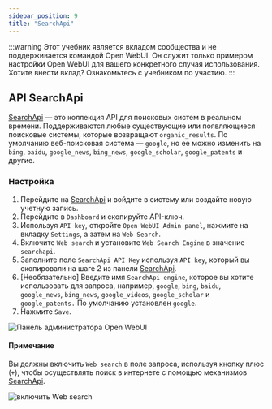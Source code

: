 ```yaml
---
sidebar_position: 9
title: "SearchApi"
---
```


:::warning
Этот учебник является вкладом сообщества и не поддерживается командой Open WebUI. Он служит только примером настройки Open WebUI для вашего конкретного случая использования. Хотите внести вклад? Ознакомьтесь с учебником по участию.
:::

## API SearchApi

[SearchApi](https://searchapi.io) — это коллекция API для поисковых систем в реальном времени. Поддерживаются любые существующие или появляющиеся поисковые системы, которые возвращают `organic_results`. По умолчанию веб-поисковая система — `google`, но ее можно изменить на `bing`, `baidu`, `google_news`, `bing_news`, `google_scholar`, `google_patents` и другие.

### Настройка

1. Перейдите на [SearchApi](https://searchapi.io) и войдите в систему или создайте новую учетную запись.
2. Перейдите в `Dashboard` и скопируйте API-ключ.
3. Используя `API key`, откройте `Open WebUI Admin panel`, нажмите на вкладку `Settings`, а затем на `Web Search`.
4. Включите `Web search` и установите `Web Search Engine` в значение `searchapi`.
5. Заполните поле `SearchApi API Key` используя `API key`, который вы скопировали на шаге 2 из панели [SearchApi](https://www.searchapi.io/).
6. [Необязательно] Введите имя `SearchApi engine`, которое вы хотите использовать для запроса, например, `google`, `bing`, `baidu`, `google_news`, `bing_news`, `google_videos`, `google_scholar` и `google_patents.` По умолчанию установлен `google`.
7. Нажмите `Save`.

![Панель администратора Open WebUI](/images/tutorial_searchapi_search.png)

#### Примечание

Вы должны включить `Web search` в поле запроса, используя кнопку плюс (`+`), чтобы осуществлять поиск в интернете с помощью механизмов [SearchApi](https://www.searchapi.io/).

![включить Web search](/images/enable_web_search.png)
